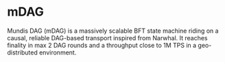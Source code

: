 # mDAG

Mundis DAG (mDAG) is a massively scalable BFT state machine riding on a causal, reliable DAG-based transport inspired from Narwhal. 
It reaches finality in max 2 DAG rounds and a throughput close to 1M TPS in a geo-distributed environment. 
